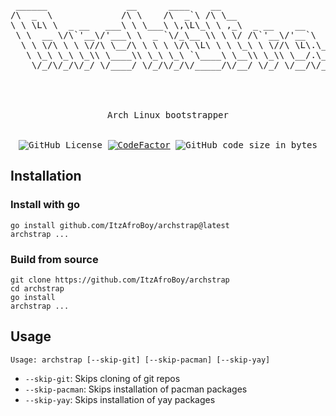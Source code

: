 <div align="center">
<pre>
 ______               __      ____    __                             
/\  _  \             /\ \    /\  _`\ /\ \__                          
\ \ \L\ \  _ __   ___\ \ \___\ \,\L\_\ \ ,_\  _ __    __     _____   
 \ \  __ \/\`'__\/'___\ \  _ `\/_\__ \\ \ \/ /\`'__\/'__`\  /\ '__`\ 
  \ \ \/\ \ \ \//\ \__/\ \ \ \ \/\ \L\ \ \ \_\ \ \//\ \L\.\_\ \ \L\ \
   \ \_\ \_\ \_\\ \____\\ \_\ \_\ `\____\ \__\\ \_\\ \__/.\_\\ \ ,__/
    \/_/\/_/\/_/ \/____/ \/_/\/_/\/_____/\/__/ \/_/ \/__/\/_/ \ \ \/ 
                                                               \ \_\ 
                                                                \/_/ 
<br>
Arch Linux bootstrapper
<br>
<img alt="GitHub License" src="https://img.shields.io/github/license/ItzAfroBoy/archstrap"> <a href="https://www.codefactor.io/repository/github/itzafroboy/archstrap"><img src="https://www.codefactor.io/repository/github/itzafroboy/archstrap/badge" alt="CodeFactor" /></a> <img alt="GitHub code size in bytes" src="https://img.shields.io/github/languages/code-size/ItzAfroBoy/inv">
</pre>
</div>

## Installation  

### Install with go

```shell
go install github.com/ItzAfroBoy/archstrap@latest
archstrap ...
```

### Build from source

```shell
git clone https://github.com/ItzAfroBoy/archstrap
cd archstrap
go install
archstrap ...
```

## Usage

`Usage: archstrap [--skip-git] [--skip-pacman] [--skip-yay]`

- `--skip-git`: Skips cloning of git repos
- `--skip-pacman`: Skips installation of pacman packages
- `--skip-yay`: Skips installation of yay packages
